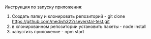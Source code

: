 Инструкция по запуску приложения:

1) Создать папку и клонировать репозиторий - git clone https://github.com/medivh322/severstal-test.git
2) в клонированном репозитории установить пакеты - node install
3) запустить приложение - npm start